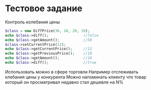 # Тестовое задание
Контроль колебания цены

```php
$class = new DiffPrice(30, 10, 20, 10);
echo $class->diff();                //false
echo $class->getAmount();           //50   
$class->setCurrentPrice(12);
echo $class->getCurrentPrice();     //12
echo $class->getPreviousPrice();    //10
echo $class->getAmount();           //16
echo $class->diff();                //true
```

Использовать можно в сфере торговли 
Например отслеживать клебания цены у конкурента
Можно напоминать клиенту что товар который он просматривал недавно стал дешевле на N%